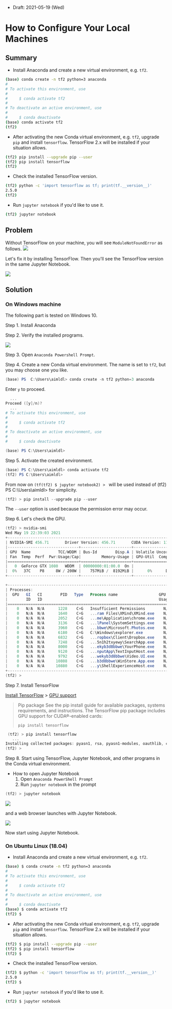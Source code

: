 * Draft: 2021-05-19 (Wed)

# How to Configure Your Local Machines

## Summary

* Install Anaconda and create a new virtual environment, e.g. `tf2`.

```bash
(base) conda create -n tf2 python=3 anaconda
#
# To activate this environment, use
#
#     $ conda activate tf2
#
# To deactivate an active environment, use
#
#     $ conda deactivate
(base) conda activate tf2
(tf2) 
```

* After activating the new Conda virtual environment, e.g. `tf2`, upgrade `pip` and install `tensorflow`. TensorFlow 2.x will be installed if your situation allows.

```bash
(tf2) pip install --upgrade pip --user
(tf2) pip install tensorflow
(tf2) 
```

* Check the installed TensorFlow version.

```bash
(tf2) python -c 'import tensorflow as tf; print(tf.__version__)'
2.5.0
(tf2) 
```

* Run `jupyter notebook` if you'd like to use it.

```bash
(tf2) jupyter notebook
```

## Problem

Without TensorFlow on your machine, you will see `ModuleNotFoundError` as follows.
<img src='images/tensorflow_2_0-modulenotfounderror_no_module_named_tensorflow.png'>

Let's fix it by installing TensorFlow. Then you'll see the TensorFlow version in the same Jupyter Notebook.

<img src='images/tensorflow_2_0-tf___version__2_5_0.png'>

## Solution

### On Windows machine

The following part is tested on Windows 10.

Step 1. Install Anaconda

Step 2. Verify the installed programs.

<img src='images/win10-menu-anaconda3_64-bit.png'>

Step 3. Open `Anaconda Powershell Prompt`.

Step 4. Create a new Conda virtual environment.
        The name is set to `tf2`, but you may choose one you like.

```powershell
(base) PS  C:\Users\aimldl> conda create -n tf2 python=3 anaconda
```
Enter `y` to proceed.
```powershell
  ...
Proceed ([y]/n)?
  ...
# To activate this environment, use
#
#     $ conda activate tf2
#
# To deactivate an active environment, use
#
#     $ conda deactivate

(base) PS C:\Users\aimldl> 
```

Step 5. Activate the created environment.
```powershell
(base) PS C:\Users\aimldl> conda activate tf2
(tf2) PS C:\Users\aimldl>
```
From now on `(tf(tf2) $ jupyter notebook2) > ` will be used instead of (tf2) PS C:\Users\aimldl> for simplicity.
```powershell
(tf2) > pip install --upgrade pip --user
```
The `--user` option is used because the permission error may occur.

Step 6. Let's check the GPU.
```powershell
(tf2) > nvidia-smi
Wed May 19 22:39:03 2021
+-----------------------------------------------------------------------------+
| NVIDIA-SMI 456.71       Driver Version: 456.71       CUDA Version: 11.1     |
|-------------------------------+----------------------+----------------------+
| GPU  Name            TCC/WDDM | Bus-Id        Disp.A | Volatile Uncorr. ECC |
| Fan  Temp  Perf  Pwr:Usage/Cap|         Memory-Usage | GPU-Util  Compute M. |
|===============================+======================+======================|
|   0  GeForce GTX 1080   WDDM  | 00000000:01:00.0  On |                  N/A |
|  0%   37C    P8     8W / 200W |    757MiB /  8192MiB |      0%      Default |
+-------------------------------+----------------------+----------------------+

+-----------------------------------------------------------------------------+
| Processes:                                                                  |
|  GPU   GI   CI        PID   Type   Process name                  GPU Memory |
|        ID   ID                                                   Usage      |
|=============================================================================|
|    0   N/A  N/A      1228    C+G   Insufficient Permissions        N/A      |
|    0   N/A  N/A      1640    C+G   ...ram Files\XMind\XMind.exe    N/A      |
|    0   N/A  N/A      2052    C+G   ...me\Application\chrome.exe    N/A      |
|    0   N/A  N/A      3136    C+G   ...lPanel\SystemSettings.exe    N/A      |
|    0   N/A  N/A      3960    C+G   ...bbwe\Microsoft.Photos.exe    N/A      |
|    0   N/A  N/A      6180    C+G   C:\Windows\explorer.exe         N/A      |
|    0   N/A  N/A      6832    C+G   ...ropbox\Client\Dropbox.exe    N/A      |
|    0   N/A  N/A      7248    C+G   ...5n1h2txyewy\SearchApp.exe    N/A      |
|    0   N/A  N/A      8000    C+G   ...ekyb3d8bbwe\YourPhone.exe    N/A      |
|    0   N/A  N/A      9120    C+G   ...nputApp\TextInputHost.exe    N/A      |
|    0   N/A  N/A      9792    C+G   ...wekyb3d8bbwe\Video.UI.exe    N/A      |
|    0   N/A  N/A     10808    C+G   ...b3d8bbwe\WinStore.App.exe    N/A      |
|    0   N/A  N/A     10880    C+G   ...y\ShellExperienceHost.exe    N/A      |
+-----------------------------------------------------------------------------+
(tf2) > 
```
Step 7. Install TensorFlow

[Install TensorFlow](https://www.tensorflow.org/install) > [GPU support](https://www.tensorflow.org/install/gpu)
> Pip package
> See the pip install guide for available packages, systems requirements, and instructions. The TensorFlow pip package includes GPU support for CUDA®-enabled cards:
> ```
> pip install tensorflow
> ```

```powershell
 (tf2) > pip install tensorflow
   ...
Installing collected packages: pyasn1, rsa, pyasn1-modules, oauthlib, cachetools, requests-oauthlib, google-auth, tensorboard-plugin-wit, tensorboard-data-server, protobuf, numpy, markdown, grpcio, google-auth-oauthlib, absl-py, termcolor, tensorflow-estimator, tensorboard, opt-einsum, keras-preprocessing, keras-nightly, h5py, google-pasta, gast, flatbuffers, astunparse, tensorflow                                          Attempting uninstall: numpy                                                                                                                                                                                           Found existing installation: numpy 1.20.1                                                                                                                                                                           Uninstalling numpy-1.20.1:                                                                                                                                                                                            Successfully uninstalled numpy-1.20.1                                                                                                                                                                           Attempting uninstall: h5py                                                                                                                                                                                            Found existing installation: h5py 2.10.0                                                                                                                                                                            Uninstalling h5py-2.10.0:                                                                                                                                                                                             Successfully uninstalled h5py-2.10.0                                                                                                                                                                          Successfully installed absl-py-0.12.0 astunparse-1.6.3 cachetools-4.2.2 flatbuffe(tf2) > rs-1.12 gast-0.4.0 google-auth-1.30.0 google-auth-oauthlib-0.4.4 google-pasta-0.2.0 grpcio-1.34.1 h5py-3.1.0 keras-nightly-2.5.0.dev2021032900 keras-preprocessing-1.1.2 markdown-3.3.4 numpy-1.19.5 oauthlib-3.1.0 opt-einsum-3.3.0 protobuf-3.17.0 pyasn1-0.4.8 pyasn1-modules-0.2.8 requests-oauthlib-1.3.0 rsa-4.7.2 tensorboard-2.5.0 tensorboard-data-server-0.6.1 tensorboard-plugin-wit-1.8.0 tensorflow-2.5.0 tensorflow-estimator-2.5.0 termcolor-1.1.0
(tf2) > 
```
Step 8. Start using TensorFlow, Jupyter Notebook, and other programs in the Conda virtual environment.

* How to open Jupyter Notebook
  1. Open `Anaconda PowerShell Prompt`
  2. Run `jupyter notebook` in the prompt

```powershell
(tf2) > jupyter notebook
```

<img src='images/anaconda_powershell_prompt-jupyter_notebook.png'>

and a web browser launches with Jupyter Notebook.

<img src='images/win10-jupyter_notebook-initial_launch.png'>

Now start using Jupyter Notebook.

### On Ubuntu Linux (18.04)

* Install Anaconda and create a new virtual environment, e.g. `tf2`.

```bash
(base) $ conda create -n tf2 python=3 anaconda
#
# To activate this environment, use
#
#     $ conda activate tf2
#
# To deactivate an active environment, use
#
#     $ conda deactivate
(base) $ conda activate tf2
(tf2) $
```

* After activating the new Conda virtual environment, e.g. `tf2`, upgrade `pip` and install `tensorflow`. TensorFlow 2.x will be installed if your situation allows.

```bash
(tf2) $ pip install --upgrade pip --user
(tf2) $ pip install tensorflow
(tf2) $
```

* Check the installed TensorFlow version.

```bash
(tf2) $ python -c 'import tensorflow as tf; print(tf.__version__)'
2.5.0
(tf2) $
```

* Run `jupyter notebook` if you'd like to use it.

```bash
(tf2) $ jupyter notebook
```

## 